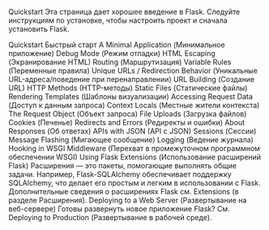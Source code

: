 Quickstart
Эта страница дает хорошее введение в Flask. Следуйте инструкциям по установке,
чтобы настроить проект и сначала установить Flask.

Quickstart  Быстрый старт
    A Minimal Application (Минимальное приложение)
    Debug Mode (Режим отладки)
    HTML Escaping (Экранирование HTML)
    Routing (Маршрутизация)
        Variable Rules (Переменные правила)
        Unique URLs / Redirection Behavior (Уникальные URL-адреса/поведение при 
                                            перенаправлении)
        URL Building (Создание URL)
        HTTP Methods (HTTP-методы)
    Static Files (Статические файлы)
    Rendering Templates (Шаблоны визуализации)
    Accessing Request Data (Доступ к данным запроса)
        Context Locals (Местные жители контекста)
        The Request Object (Объект запроса)
        File Uploads (Загрузка файлов)
        Cookies (Печенье)
    Redirects and Errors (Редиректы и ошибки)
    About Responses (Об ответах)
        APIs with JSON (API с JSON)
    Sessions (Сессии)
    Message Flashing (Мигающее сообщение)
    Logging (Ведение журнала)
    Hooking in WSGI Middleware (Перехват в промежуточном программном обеспечении WSGI)
    Using Flask Extensions (Использование расширений Flask)
Расширения — это пакеты, помогающие выполнять общие задачи. Например, Flask-SQLAlchemy
обеспечивает поддержку SQLAlchemy, что делает его простым и легким в использовании с Flask.
Дополнительные сведения о расширениях Flask см. Extensions (в разделе Расширения).
    Deploying to a Web Server (Развертывание на веб-сервере)
Готовы развернуть новое приложение Flask? См. Deploying to Production 
(Развертывание в рабочей среде).
